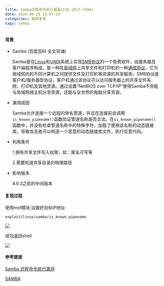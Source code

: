 ```yaml
---
title: Samba远程命令执行漏洞(CVE-2017-7494)
date: 2020-08-25 22:07:24
categories: 漏洞复现
tags: Samba
---
```


#### 背景

* Samba (百度百科 全文背诵)

  Samba是在[Linux](http://baike.baidu.com/item/Linux/27050)和[UNIX](http://baike.baidu.com/item/UNIX/219943)系统上实现[SMB协议](http://baike.baidu.com/item/SMB协议)的一个免费软件，由服务器及客户端程序构成。是一种在[局域网](http://baike.baidu.com/item/局域网)上共享文件和打印机的一种[通信协议](http://baike.baidu.com/item/通信协议/3351624)，它为局域网内的不同计算机之间提供文件及打印机等资源的共享服务。SMB协议是客户机/服务器型协议，客户机通过该协议可以访问服务器上的共享文件系统、打印机及其他资源。通过设置“NetBIOS over TCP/IP”使得Samba不但能与局域网络主机分享资源，还能与全世界的电脑分享资源。

  <!--more-->

* 漏洞成因

  Samba允许连接一个远程的命名管道，并且在连接前会调用`is_known_pipename()`函数验证管道名称是否合法。在`is_known_pipename()`函数中，并没有检查管道名称中的特殊字符，加载了使用该名称的动态链接库。导致攻击者可以构造一个恶意的动态链接库文件，执行任意代码。

* 利用条件

  1.拥有共享文件写入权限，如：匿名可写等

  2.需要知道共享目录的物理路径

* 影响版本.

  4.6.3之前的中间版本

  

#### 复现过程

使用msf模块,设置好目标IP地址

`exploit/linux/samba/is_known_pipename`

![](http://qn.laohuan.xin/2020-08-25_22-00-01.png)

成功返回shell

![](http://qn.laohuan.xin/2020-08-25_22-00-29.png)

#### 参考链接

[Samba 远程命令执行漏洞]([http://github.com/vulhub/vulhub/tree/master/samba/CVE-2017-7494#samba-%E8%BF%9C%E7%A8%8B%E5%91%BD%E4%BB%A4%E6%89%A7%E8%A1%8C%E6%BC%8F%E6%B4%9Ecve-2017-7494](http://github.com/vulhub/vulhub/tree/master/samba/CVE-2017-7494#samba-远程命令执行漏洞cve-2017-7494))

[SAMBA](http://www.jianshu.com/p/15893eece2ee)


